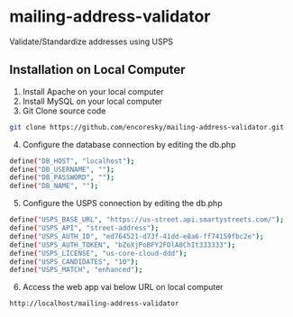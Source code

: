 # mailing-address-validator
Validate/Standardize addresses using USPS

Installation on Local Computer
------------------------------

1. Install Apache on your local computer
2. Install MySQL on your local computer
3. Git Clone source code 

```bash  
git clone https://github.com/encoresky/mailing-address-validator.git
```

4. Configure the database connection by editing the db.php

```bash  
define("DB_HOST", "localhost");
define("DB_USERNAME", "");
define("DB_PASSWORD", "");
define("DB_NAME", "");
```

5. Configure the USPS connection by editing the db.php

```bash  
define("USPS_BASE_URL", "https://us-street.api.smartystreets.com/");
define("USPS_API", "street-address");
define("USPS_AUTH_ID", "ed764521-d73f-41dd-e8a6-ff74159fbc2e");
define("USPS_AUTH_TOKEN", "bZoXjPoBFY2FOlA8ChIt333333");
define("USPS_LICENSE", "us-core-cloud-ddd");
define("USPS_CANDIDATES", "10");
define("USPS_MATCH", "enhanced");
```

6. Access the web app vai below URL on local computer

```bash  
http://localhost/mailing-address-validator
```